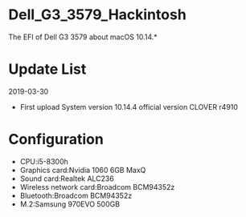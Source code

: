 # Dell_G3_3579_Hackintosh
The EFI of Dell G3 3579 about macOS 10.14.*

# Update List
2019-03-30
* First upload System version 10.14.4 official version CLOVER r4910

# Configuration
* CPU:i5-8300h
* Graphics card:Nvidia 1060 6GB MaxQ
* Sound card:Realtek ALC236
* Wireless network card:Broadcom BCM94352z
* Bluetooth:Broadcom BCM94352z
* M.2:Samsung 970EVO 500GB
